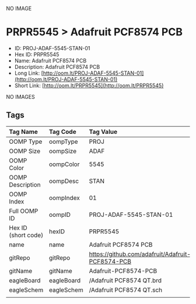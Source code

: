 


  
NO IMAGE  
# PRPR5545 > Adafruit PCF8574 PCB

- ID: PROJ-ADAF-5545-STAN-01
- Hex ID: PRPR5545
- Name: Adafruit PCF8574 PCB
- Description: Adafruit PCF8574 PCB
- Long Link: [http://oom.lt/PROJ-ADAF-5545-STAN-01](http://oom.lt/PROJ-ADAF-5545-STAN-01)
- Short Link: [http://oom.lt/PRPR5545](http://oom.lt/PRPR5545)
  
NO IMAGES  
## Tags
  

|Tag Name|Tag Code|Tag Value|
| :--- | :--- | :--- |
|OOMP Type|oompType|PROJ|
|OOMP Size|oompSize|ADAF|
|OOMP Color|oompColor|5545|
|OOMP Description|oompDesc|STAN|
|OOMP Index|oompIndex|01|
|Full OOMP ID|oompID|PROJ-ADAF-5545-STAN-01|
|Hex ID (short code)|hexID|PRPR5545|
|name|name|Adafruit PCF8574 PCB|
|gitRepo|gitRepo|https://github.com/adafruit/Adafruit-PCF8574-PCB|
|gitName|gitName|Adafruit-PCF8574-PCB|
|eagleBoard|eagleBoard|/Adafruit PCF8574 QT.brd|
|eagleSchem|eagleSchem|/Adafruit PCF8574 QT.sch|
||||
